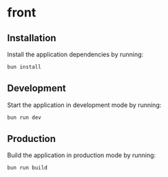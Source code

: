 # front

## Installation

Install the application dependencies by running:

```sh
bun install
```

## Development

Start the application in development mode by running:

```sh
bun run dev
```

## Production

Build the application in production mode by running:

```sh
bun run build
```

